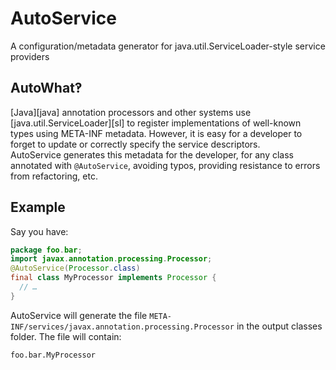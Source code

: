 # AutoService

A configuration/metadata generator for java.util.ServiceLoader-style service
providers

## AutoWhat‽

[Java][java] annotation processors and other systems use
[java.util.ServiceLoader][sl] to register implementations of well-known types
using META-INF metadata. However, it is easy for a developer to forget to update
or correctly specify the service descriptors. \
AutoService generates this metadata for the developer, for any class annotated
with `@AutoService`, avoiding typos, providing resistance to errors from
refactoring, etc.

## Example

Say you have:

```java
package foo.bar;
import javax.annotation.processing.Processor;
@AutoService(Processor.class)
final class MyProcessor implements Processor {
  // …
}
```

AutoService will generate the file
`META-INF/services/javax.annotation.processing.Processor` in the output classes
folder. The file will contain:

```
foo.bar.MyProcessor
```